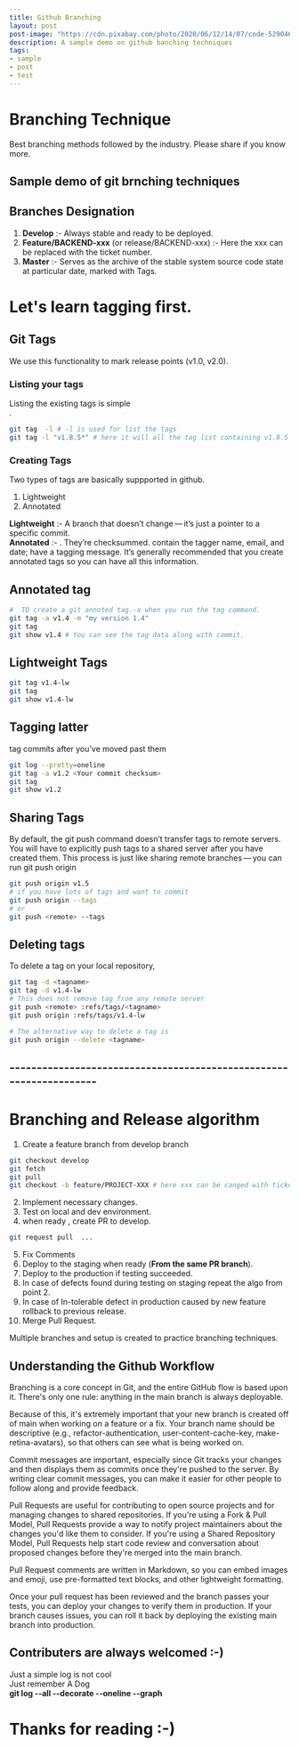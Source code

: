 ```yaml
---
title: Github Branching 
layout: post
post-image: "https://cdn.pixabay.com/photo/2020/06/12/14/07/code-5290465_960_720.jpg"
description: A sample demo on github banching techniques 
tags:
- sample
- post
- test
---
```

# Branching Technique

Best branching methods followed by the industry. Please share if you know more.

## Sample demo of git brnching techniques

## Branches Designation 

1. **Develop** :- Always stable and ready to be deployed.
2. **Feature/BACKEND-xxx** (or release/BACKEND-xxx) :- Here the xxx can be replaced with the ticket number.
3. **Master** :- Serves as the archive of the stable system source code state at particular date, marked with Tags.

# Let's learn tagging first.

## Git Tags
We use this functionality to mark release points (v1.0, v2.0).
### Listing your tags
Listing the existing tags is simple <br />.

```bash 
git tag  -l # -l is used for list the tags
git tag -l "v1.8.5*" # here it will all the tag list containing v1.8.5
```
### Creating Tags 

Two types of tags are basically suppported in github.
1. Lightweight 
2. Annotated

**Lightweight** :- A branch that doesn’t change — it’s just a pointer to a specific commit.<br />
**Annotated** :- . They’re checksummed. contain the tagger name, email, and date; have a tagging message. It’s generally recommended that you create annotated tags so you can have all this information.<br />

## Annotated tag 
```bash
#  TO create a git annoted tag.-a when you run the tag command.
git tag -a v1.4 -m "my version 1.4"
git tag
git show v1.4 # You can see the tag data along with commit.
```
## Lightweight Tags 

```bash 
git tag v1.4-lw
git tag
git show v1.4-lw
```
## Tagging latter 

tag commits after you’ve moved past them
```bash 
git log --pretty=oneline 
git tag -a v1.2 <Your commit checksum>
git tag 
git show v1.2
```

## Sharing Tags 

By default, the git push command doesn’t transfer tags to remote servers. You will have to explicitly push tags to a shared server after you have created them. This process is just like sharing remote branches — you can run git push origin <tagname>
```bash 
git push origin v1.5
# if you have lots of tags and want to commit 
git push origin --tags
# or 
git push <remote> --tags
```
## Deleting tags 

To delete a tag on your local repository,
```bash 
git tag -d <tagname>
git tag -d v1.4-lw
# This does not remove tag from any remote server 
git push <remote> :refs/tags/<tagname>
git push origin :refs/tags/v1.4-lw

# The alternative way to delete a tag is 
git push origin --delete <tagname>
```
## -------------------------------------------------------------------

# Branching and Release algorithm 

1. Create a feature branch from develop branch
```bash 
git checkout develop 
git fetch 
git pull 
git checkout -b feature/PROJECT-XXX # here xxx can be canged with ticket number
```
2. Implement necessary changes.<br />
3. Test on local and dev environment. <br />
4. when ready , create PR to develop.
```bash 
git request pull  ...
```
5. Fix Comments 
6. Deploy to the staging when ready (**From the same PR branch**).<br/>
7. Deploy to the production if testing succeeded.<br />
8. In case of defects found during testing on staging repeat the algo from point 2.<br />
9. In case of In-tolerable defect in production caused by new feature rollback to previous release.<br />
10. Merge Pull Request.<br />

Multiple branches and setup is created to practice branching techniques.

## Understanding the Github Workflow
Branching is a core concept in Git, and the entire GitHub flow is based upon it. There's only one rule: anything in the main branch is always deployable.<br />

Because of this, it's extremely important that your new branch is created off of main when working on a feature or a fix. Your branch name should be descriptive (e.g., refactor-authentication, user-content-cache-key, make-retina-avatars), so that others can see what is being worked on.<br />

Commit messages are important, especially since Git tracks your changes and then displays them as commits once they're pushed to the server. By writing clear commit messages, you can make it easier for other people to follow along and provide feedback.
<br />

Pull Requests are useful for contributing to open source projects and for managing changes to shared repositories. If you're using a Fork & Pull Model, Pull Requests provide a way to notify project maintainers about the changes you'd like them to consider. If you're using a Shared Repository Model, Pull Requests help start code review and conversation about proposed changes before they're merged into the main branch. <br />

Pull Request comments are written in Markdown, so you can embed images and emoji, use pre-formatted text blocks, and other lightweight formatting. <br />

Once your pull request has been reviewed and the branch passes your tests, you can deploy your changes to verify them in production. If your branch causes issues, you can roll it back by deploying the existing main branch into production.<br />


## Contributers are always welcomed :-)

Just a simple log is not cool<br /> 
Just remember A Dog <br />
**git log --all --decorate --oneline --graph** <br /> 
<!-- ![alt text](images/dog.png) -->


# Thanks for reading :-)

